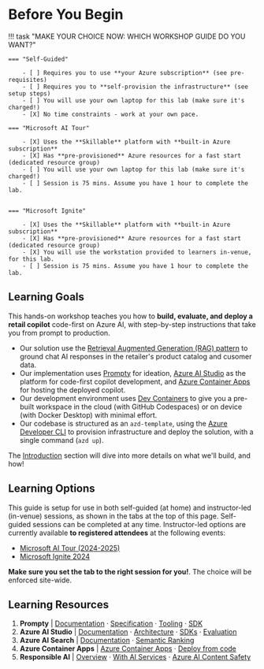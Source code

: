 # Before You Begin


!!! task "MAKE YOUR CHOICE NOW: WHICH WORKSHOP GUIDE DO YOU WANT?"

    === "Self-Guided"

        - [ ] Requires you to use **your Azure subscription** (see pre-requisites)
        - [ ] Requires you to **self-provision the infrastructure** (see setup steps)
        - [ ] You will use your own laptop for this lab (make sure it's charged!)
        - [X] No time constraints - work at your own pace.

    === "Microsoft AI Tour"

        - [X] Uses the **Skillable** platform with **built-in Azure subscription** 
        - [X] Has **pre-provisioned** Azure resources for a fast start (dedicated resource group)
        - [ ] You will use your own laptop for this lab (make sure it's charged!)
        - [ ] Session is 75 mins. Assume you have 1 hour to complete the lab.


    === "Microsoft Ignite"

        - [X] Uses the **Skillable** platform with **built-in Azure subscription** 
        - [X] Has **pre-provisioned** Azure resources for a fast start (dedicated resource group)
        - [X] You will use the workstation provided to learners in-venue, for this lab.
        - [ ] Session is 75 mins. Assume you have 1 hour to complete the lab.


## Learning Goals

This hands-on workshop teaches you how to **build, evaluate, and deploy a retail copilot** code-first on Azure AI, with step-by-step instructions that take you from prompt to production.

- Our solution use the [Retrieval Augmented Generation (RAG) pattern](https://learn.microsoft.com/azure/ai-studio/concepts/retrieval-augmented-generation) to ground chat AI responses in the retailer's product catalog and cusomer data.
- Our implementation uses [Prompty](https://prompty.ai) for ideation, [Azure AI Studio](https://ai.azure.com) as the platform for code-first copilot development, and [Azure Container Apps](https://aka.ms/azcontainerapps) for hosting the deployed copilot.
- Our development environment uses [Dev Containers](https://containers.dev) to give you a pre-built workspace in the cloud (with GitHub Codespaces) or on device (with Docker Desktop) with minimal effort.
- Our codebase is structured as an `azd-template`, using the [Azure Developer CLI](https://aka.ms/azd) to provision infrastructure and deploy the solution, with a single command (`azd up`).

The [Introduction](./01-Introduction/01-App-Scenario.md) section will dive into more details on what we'll build, and how!


## Learning Options

This guide is setup for use in both self-guided (at home) and instructor-led (in-venue) sessions, as shown in the tabs at the top of this page. Self-guided sessions can be completed at any time. Instructor-led options are currently available **to registered attendees** at the following events:

- [Microsoft AI Tour (2024-2025)](https://aka.ms/aitour) 
- [Microsoft Ignite 2024](https://ignite.microsoft.com/en-US/sessions?search=LAB401)

**Make sure you set the tab to the right session for you!**. The choice will be enforced site-wide.

## Learning Resources

1. **Prompty** | [Documentation](https://prompty.ai) · [Specification](https://github.com/microsoft/prompty/blob/main/Prompty.yaml)  · [Tooling](https://marketplace.visualstudio.com/items?itemName=ms-toolsai.prompty) · [SDK](https://pypi.org/project/prompty/)
1. **Azure AI Studio**  | [Documentation](https://learn.microsoft.com/en-us/azure/ai-studio/)  · [Architecture](https://learn.microsoft.com/azure/ai-studio/concepts/architecture) · [SDKs](https://learn.microsoft.com/azure/ai-studio/how-to/develop/sdk-overview) ·  [Evaluation](https://learn.microsoft.com/azure/ai-studio/how-to/evaluate-generative-ai-app)
1. **Azure AI Search** | [Documentation](https://learn.microsoft.com/azure/search/)  · [Semantic Ranking](https://learn.microsoft.com/azure/search/semantic-search-overview) 
1. **Azure Container Apps**  | [Azure Container Apps](https://learn.microsoft.com/azure/container-apps/)  · [Deploy from code](https://learn.microsoft.com/en-us/azure/container-apps/quickstart-repo-to-cloud?tabs=bash%2Ccsharp&pivots=with-dockerfile)
1. **Responsible AI**  | [Overview](https://www.microsoft.com/ai/responsible-ai)  · [With AI Services](https://learn.microsoft.com/en-us/azure/ai-services/responsible-use-of-ai-overview?context=%2Fazure%2Fai-studio%2Fcontext%2Fcontext)  · [Azure AI Content Safety](https://learn.microsoft.com/en-us/azure/ai-services/content-safety/)
